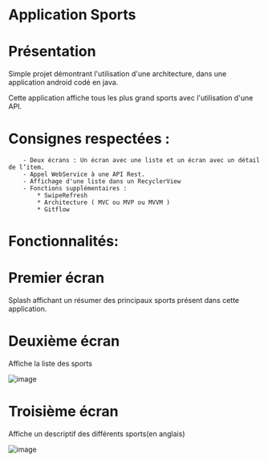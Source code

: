 # Application Sports

# Présentation

Simple projet démontrant l'utilisation d'une architecture, dans une application android codé en java.

Cette application affiche tous les plus grand sports avec l'utilisation d'une API.

# Consignes respectées :
        - Deux écrans : Un écran avec une liste et un écran avec un détail de l’item.
        - Appel WebService à une API Rest.
        - Affichage d'une liste dans un RecyclerView
        - Fonctions supplémentaires :
            * SwipeRefresh
            * Architecture ( MVC ou MVP ou MVVM )
            * Gitflow
            
# Fonctionnalités:
# Premier écran

Splash affichant un résumer des principaux sports présent dans cette application.



# Deuxième écran

Affiche la liste des sports

![image](https://user-images.githubusercontent.com/46956121/54956562-8c387900-4f50-11e9-8826-fc4d4a07028b.png)


# Troisième écran

Affiche un descriptif des différents sports(en anglais)

![image](https://user-images.githubusercontent.com/46956121/54956752-1254bf80-4f51-11e9-8cb3-2088ecf6c488.png)

